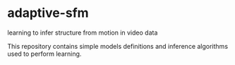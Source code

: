 adaptive-sfm
============

learning to infer structure from motion in video data

This repository contains simple models definitions and inference algorithms used to perform learning.
